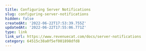 ```yaml
---
title: Configuring Server Notifications
slug: configuring-server-notifications
hidden: false
createdAt: '2022-06-22T17:53:39.755Z'
updatedAt: '2022-06-22T17:55:06.771Z'
type: link
link_url: https://www.revenuecat.com/docs/server-notifications
category: 64515c38a0f5ef001898dfd8
---
```


